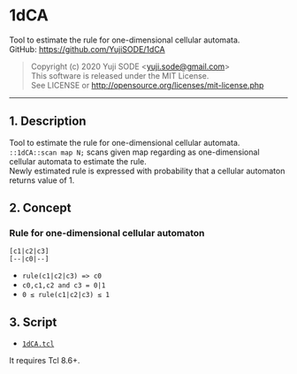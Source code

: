 # 1dCA
Tool to estimate the rule for one-dimensional cellular automata.  
GitHub: https://github.com/YujiSODE/1dCA  
>Copyright (c) 2020 Yuji SODE \<yuji.sode@gmail.com\>  
>This software is released under the MIT License.  
>See LICENSE or http://opensource.org/licenses/mit-license.php  
______
## 1. Description
Tool to estimate the rule for one-dimensional cellular automata.  
`::1dCA::scan map N;` scans given map regarding as one-dimensional cellular automata to estimate the rule.  
Newly estimated rule is expressed with probability that a cellular automaton returns value of 1.

## 2. Concept
### Rule for one-dimensional cellular automaton

    [c1|c2|c3]
    [--|c0|--]
 
- `rule(c1|c2|c3) => c0`
- `c0,c1,c2 and c3 = 0|1`
- `0 ≤ rule(c1|c2|c3) ≤ 1`

## 3. Script
- [`1dCA.tcl`](1dCA.tcl)

It requires Tcl 8.6+.
